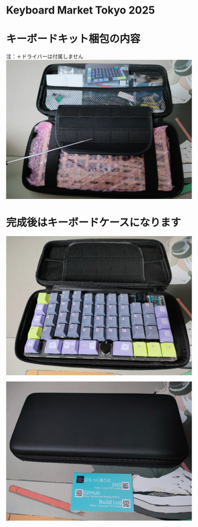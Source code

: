 # Keyboard Market Tokyo 2025

# キーボードキット梱包の内容
注：＋ドライバーは付属しません
![addictnakami](images/addictnakami.jpg)

# 完成後はキーボードケースになります
![addictcase](images/addictcase.jpg)

![addictmeishi](images/addictmeishi.jpg)

